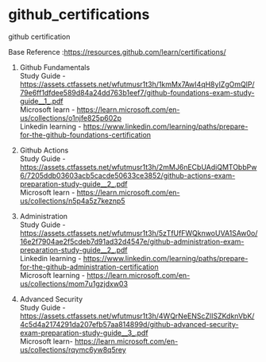 # github_certifications
github certification

Base Reference  :https://resources.github.com/learn/certifications/

1. Github Fundamentals  <br>
   Study Guide - https://assets.ctfassets.net/wfutmusr1t3h/1kmMx7AwI4qH8yIZgOmQlP/79e6ff1dfdee589d84a24dd763b1eef7/github-foundations-exam-study-guide__1_.pdf <br>
   Microsoft learn - https://learn.microsoft.com/en-us/collections/o1njfe825p602p <br>
   Linkedin learning - https://www.linkedin.com/learning/paths/prepare-for-the-github-foundations-certification <br>


2. Github Actions <br>
   Study Guide - https://assets.ctfassets.net/wfutmusr1t3h/2mMJ6nECbUAdiQMTObbPw6/7205ddb03603acb5cacde50633ce3852/github-actions-exam-preparation-study-guide__2_.pdf <br>
   Microsoft learn - https://learn.microsoft.com/en-us/collections/n5p4a5z7keznp5 <br>
   
3. Administration<br>
   Study Guide -https://assets.ctfassets.net/wfutmusr1t3h/5zTfUfFWQknwoUVA1SAw0o/16e2f7904ae2f5cdeb7d91ad32d4547e/github-administration-exam-preparation-study-guide__2_.pdf<br>
   Linkedin learning - https://www.linkedin.com/learning/paths/prepare-for-the-github-administration-certification<br>
   Microsoft learning - https://learn.microsoft.com/en-us/collections/mom7u1gzjdxw03

4. Advanced Security<br>
   Study Guide - https://assets.ctfassets.net/wfutmusr1t3h/4WQrNeENScZlISZKdknVbK/4c5d4a2174291da207efb57aa814899d/github-advanced-security-exam-preparation-study-guide__3_.pdf <br>
   Microsoft learn- https://learn.microsoft.com/en-us/collections/rqymc6yw8q5rey <br>

